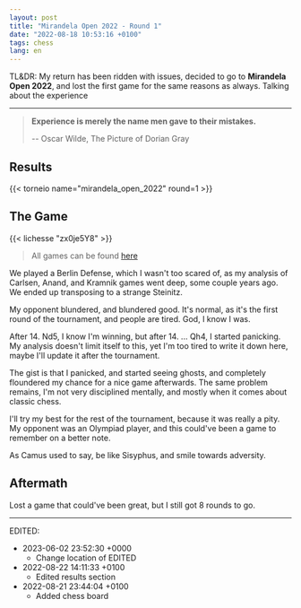 ```yaml
---
layout: post
title: "Mirandela Open 2022 - Round 1"
date: "2022-08-18 10:53:16 +0100"
tags: chess
lang: en
---
```


TL&DR: My return has been ridden with issues, decided to go to
**Mirandela Open 2022**,
and lost the first game for the same reasons as always. Talking about the
experience

---

> **Experience is merely the name men gave to their mistakes.**
>
>  -- Oscar Wilde, The Picture of Dorian Gray

## Results

{{< torneio name="mirandela_open_2022" round=1 >}}

## The Game


{{< lichesse "zx0je5Y8" >}}

> All games can be found [here]({{site.url}}/res/mirandela-open-2022.pgn)

We played a Berlin Defense, which I wasn't too scared of, as my analysis of
Carlsen, Anand, and Kramnik games went deep, some couple years ago. We ended
up transposing to a strange Steinitz.

My opponent blundered, and blundered good. It's normal, as it's the first
round of the tournament, and people are tired. God, I know I was.

After 14. Nd5, I know I'm winning, but after 14. ... Qh4, I started panicking.
My analysis doesn't limit itself to this, yet I'm too tired to write it down
here, maybe I'll update it after the tournament.

The gist is that I panicked, and started seeing ghosts, and completely
floundered my chance for a nice game afterwards. The same problem remains, I'm
not very disciplined mentally, and mostly when it comes about classic chess.

I'll try my best for the rest of the tournament, because it was really a pity.
My opponent was an Olympiad player, and this could've been a game to remember
on a better note.

As Camus used to say, be like Sisyphus, and smile towards adversity.

## Aftermath

Lost a game that could've been great, but I still got 8 rounds to go.

---

EDITED:
- 2023-06-02 23:52:30 +0000
  + Change location of EDITED
- 2022-08-22 14:11:33 +0100
  + Edited results section
- 2022-08-21 23:44:04 +0100
  + Added chess board
